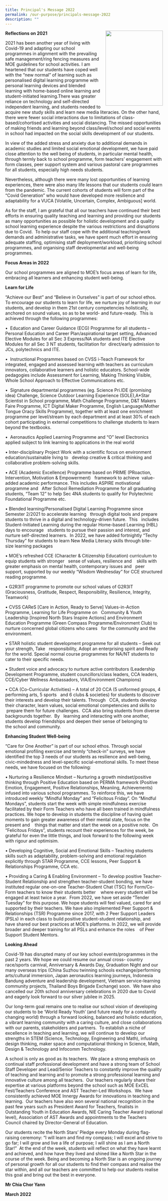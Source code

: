 ```yaml
---
title: Principal's Message 2022
permalink: /our-purpose/principals-message-2022
description: ""
---
```

<body>
<p><img src="/images/Principals%20Message%202022%20March.jpg" style="width:183px;height:240px;margin-left:15px;">
	
<strong>Reflections on 2021 </strong>

2021 has been another year of living with Covid-19 and adapting our school programmes in alignment with the prevailing safe management/ring fencing measures and MOE guidelines for school activities. I am heartened that our students have coped well with the “new normal” of learning such as personalised digital learning programme with personal learning devices and blended learning with home-based online learning and student-initiated learning.There was greater reliance on technology and self-directed independent learning, and students needed to acquire new study skills and learn new media literacies. On the other hand, there were fewer social interactions due to limitations of class-based/cohortised activities and social distancing. The missed opportunities of making friends and learning beyond class/level/school and social events in school had impacted on the social skills development of our students.

  

  

In view of the added stress and anxiety due to additional demands in academic studies and limited social emotional development, we have paid close attention to the well being of students, in particular mental health, through termly back to school programme, form teachers’ engagement with form classes, peer support system and various pastoral care programmes for all students, especially high needs students.  

  

Nevertheless, although there were many lost opportunities of learning experiences, there were also many life lessons that our students could learn from the pandemic. The current cohorts of students will form part of the “Covid Generation” who would have developed more resilience and adaptability for a VUCA \[Volatile, Uncertain, Complex, Ambiguous\] world.

  

As for the staff, I am grateful that all our teachers have continued their best efforts in ensuring quality teaching and learning and providing our students as many opportunities as possible for holistic development and a quality school learning experience despite the various restrictions and disruptions due to Covid.  To help our staff cope with the additional teaching/work demands and administrative tasks, we have spent much effort in ensuring adequate staffing, optimising staff deployment/workload, prioritising school programmes, and organising staff developmental and well-being programmes.
</p>

</body>
</html>

<html>
<head>
<style>
img {
  float: right;
}
</style>
</head>
<body>
	
**Focus Areas in 2022**

Our school programmes are aligned to MOE’s focus areas of learn for life, embracing all learners and enhancing student well-being.

  

**Learn for Life**

“Achieve our Best” and “Believe in Ourselves” is part of our school ethos.  To encourage our students to learn for life, we nurture joy of learning in our students, and develop in them 21st century competencies holistically, anchored on sound values, so as to be world- and future-ready.  This is achieved through the following programmes:

•  Education and Career Guidance (ECG) Programme for all students – Personal Education and Career Plan/aspirational target setting, Advanced Elective Modules for all Sec 3 Express/NA students and ITE Elective Modules for all Sec 3 NT students, facilitation for  direct/early admission to JCs, polytechnics and ITE.

•  Instructional Programmes based on CVSS i-Teach Framework for integrated, engaged and assessed learning with teachers as curriculum innovators, collaborative learners and holistic educators. School-wide pedagogies include Assessment for Learning, Making Thinking Visible, Whole School Approach to Effective Communications etc.

•  Signature departmental programmes (eg. Science Pri.IDE (promising idea) Challenge, Science Outdoor Learning Experience (SOLE),A\*Star Scientist in School programme, Math Challenge Programme, D&T Makers Faire Programme, ICT Digital Maker Programme, English Language/Mother Tongue Oracy Skills Programme), together with at least one enrichment programme per level/stream by each department and at least 30% of each cohort participating in external competitions to challenge students to learn beyond the textbooks. 

•  Aeronautics Applied Learning Programme and “O” level Electronics applied subject to link learning to applications in the real world

• Inter-disciplinary Project Work with a scientific focus on environment education/sustainable living to   develop creative & critical thinking and collaborative problem-solving skills. 

• ACE (Academic Excellence) Programme based on PRIME (PRoaction, Intervention, Motivation & Empowerment)   framework to achieve  value-added academic performance. This includes ASPIRE motivational programme and   After School Remediation Programme for all graduating students, “Team 12” to help Sec 4NA students to qualify for Polytechnic Foundational Programme etc.

• Blended learning/Personalised Digital Learning Programme since Semester 2/2021 to accelerate learning   through digital tools and prepare students to thrive in a digital and technology-driven future.  This   includes Student-Initiated Learning during the regular Home-based Learning (HBL) days to encourage   students to pursue their passion and interest, and nurture self-directed learners.  In 2022, we have added fortnightly “Techy Thursday” for students to learn New Media Literacy skills through bite-size learning packages

• MOE’s refreshed CCE (Character & Citizenship Education) curriculum to equip students with stronger   sense of values, resilience and    skills with greater emphasis on mental health, contemporary issues and   peer support, supported by our weekly “Wisdom Wednesday” for CCE structured reading programme.    

• G2R3IT programme to promote our school values of G2R3IT (Graciousness, Gratitude, Respect, Responsibility, Resilience, Integrity, Teamwork)

• CVSS CAReS \[Care in Action, Ready to Serve\] Values-in-Action Programme, Learning for Life Programme on   Community & Youth Leadership \[Inspired North Stars Inspire Actions\] and Environment Education Programme (Green Compass Programme/Environment Club) to nurture concerned global citizens who cares   for the community and the environment.

• STAR holistic student development programme for all students – Seek out your strength, Take   responsibility, Adopt an enterprising spirit and Ready for the world. Special normal course programmes for NA/NT students to cater to their specific needs.  

• Student voice and advocacy to nurture active contributors (Leadership Development Programme, student councillors/class leaders, CCA leaders, CCE/Cyber Wellness Ambassadors, VIA/Environment Champions)  

• CCA (Co-Curricular Activities) – A total of 20 CCA (5 uniformed groups, 4 performing arts, 5 sports   and 6 clubs & societies) for students to discover their interests and develop their talents. Through   CCA, students develop their character, learn values, social emotional competencies and skills to   prepare them for future challenges.  CCA also bring students from diverse backgrounds together.  By   learning and interacting with one another, students develop friendships and deepen their sense of belonging to the school and community.

  

**Enhancing Student Well-being**

“Care for One Another” is part of our school ethos. Through social emotional profiling exercise and termly “check-in” surveys, we have identified the top 3 needs of our students as resilience and well-being, civic-mindedness and level-specific social-emotional skills. To meet these needs, we have focused on the following:

• Nurturing a Resilience Mindset – Nurturing a growth mindset/positive thinking through Positive Education based on PERMA framework (Positive Emotion, Engagement, Positive Relationships, Meaniing, Achievements) infused into various school programmes. To reinforce this, we have introduced weekly “Mindful Monday” and “Felicitous Friday”. On “Mindful Mondays”, students start the week with simple mindfulness exercise facilitated by their Form Teachers who have all been trained in mindfulness practices. We hope to develop in students the discipline of having quiet moments to gain greater awareness of their mental state, focus on the present and    things that matter and start the week on a positive note.  On “Felicitous Fridays”, students recount their experiences for the week, be      grateful for even the little things, and look forward to the following week with rigour and optimisim.

• Developing Cognitive, Social and Emotional Skills – Teaching students skills such as adaptability, problem-solving and emotional regulation explicitly through STAR Programme, CCE lessons, Peer Support & Relationships Programme, CCA etc. 

• Providing a Caring & Enabling Environment – To develop positive Teacher-Student Relationship and strengthen teacher-student bonding, we have instituted regular one-on-one Teacher-Student Chat (TSC) for Form/Co-Form teachers to know their students better    where every student will be engaged at least twice a year.  From 2022, we have set aside “Tender Tuesday” for this purpose. We hope students will feel valued, cared for and supported by their teachers. We have also implemented Peer Support & Relationships (TSR) Programme since 2017, with 2 Peer Support Leaders (PSLs) in each class to build positive student-student relationship, and have shared our best practices at MOE’s platforms. In 2022, we will provide broader and deeper training for all PSLs and enhance the roles    of Peer Support Student Mentors.

  

**Looking Ahead**

  

Covid-19 has disrupted many of our key school events/programmes in the past 2 years. We hope we could resume our annual cross- country race/sports carnival, Anniversary & Awards Day, Graduation Night and our many overseas trips (China Suzhou twinning schools exchange/performing arts/cultural immersion, Japan aeronautics learning journeys, Indonesia Bandung adventure and leadership development, Vietnam service-learning community projects, Thailand Boys Brigade Exchange) soon.  We have also cancelled our 20th school anniversary celebrations in 2020 due to Covid and eagerly look forward to our silver jubilee in 2025. 

  

Our long-term goal remains one to realise our school vision of developing our students to be ‘World Ready Youth’ (and future ready for a constantly changing world) through a forward looking, balanced and holistic education, a vibrant learning community with a caring culture, and close collaborations with our parents, stakeholders and partners.  To establish a niche of excellence in teaching and learning, we will continue to develop our strengths in STEM (Science, Technology, Engineering and Math), infusing design thinking, maker space and computational thinking in Science, Math, Design & Technology and Infocomm Technology.

  

A school is only as good as its teachers.  We place a strong emphasis on continual staff professional development and have a strong team of School Staff Developer and Lead/Senior Teachers to constantly improve the quality of teaching and learning and to promote a strong professional learning and innovative culture among all teachers.  Our teachers regularly share their expertise at various platforms beyond the school such as MOE ExCEL Fest/Teachers Conference and AST Teacher-Led Workshops.  We have consistently achieved MOE Innergy Awards for innovations in teaching and learning.  Our teachers have also won several national recognition in the past few years such as President Award for Teachers, finalists in Outstanding Youth in Education Awards, NIE Caring Teacher Award (national level), Association of AST Awards and appointments to the Teachers Council chaired by Director-General of Education.

  

Our students recite the North Stars’ Pledge every Monday during flag-raising ceremony: “I will learn and find my compass; I will excel and strive to go far; I will grow and live a life of purpose; I will shine as I am a North Star!”  At the end of the week, students will reflect on what they have learnt and achieved, and how have they lived and shined like a North Star in the course of the week. Being and becoming a North Star is an ongoing journey of personal growth for all our students to find their compass and realise the star within, and all our teachers are committed to help our students realise this goal and bring out the best in everyone.   

**Mr Chia Chor Yann**

**March 2022**